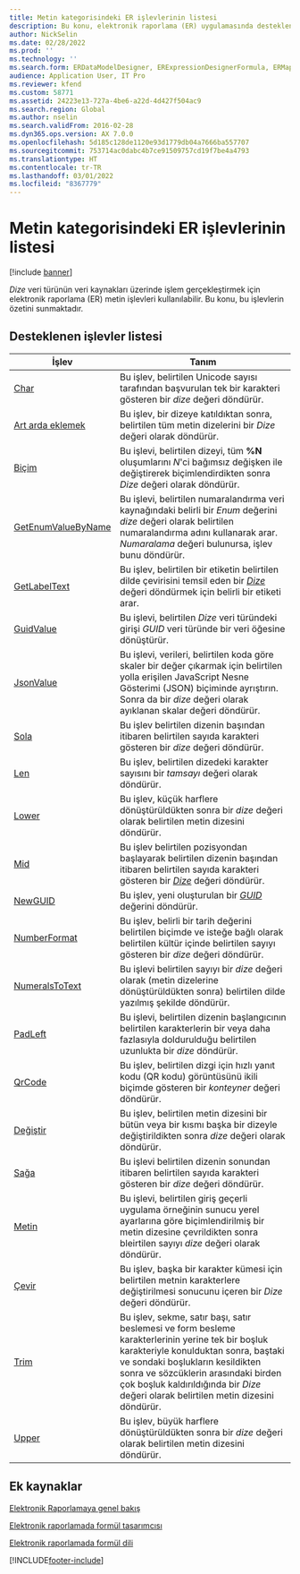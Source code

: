 ```yaml
---
title: Metin kategorisindeki ER işlevlerinin listesi
description: Bu konu, elektronik raporlama (ER) uygulamasında desteklenen metin işlevleri hakkında bilgi sağlar.
author: NickSelin
ms.date: 02/28/2022
ms.prod: ''
ms.technology: ''
ms.search.form: ERDataModelDesigner, ERExpressionDesignerFormula, ERMappedFormatDesigner, ERModelMappingDesigner
audience: Application User, IT Pro
ms.reviewer: kfend
ms.custom: 58771
ms.assetid: 24223e13-727a-4be6-a22d-4d427f504ac9
ms.search.region: Global
ms.author: nselin
ms.search.validFrom: 2016-02-28
ms.dyn365.ops.version: AX 7.0.0
ms.openlocfilehash: 5d185c128de1120e93d1779db04a7666ba557707
ms.sourcegitcommit: 753714ac0dabc4b7ce91509757cd19f7be4a4793
ms.translationtype: HT
ms.contentlocale: tr-TR
ms.lasthandoff: 03/01/2022
ms.locfileid: "8367779"
---
```

# <a name="list-of-er-functions-of-the-text-category"></a>Metin kategorisindeki ER işlevlerinin listesi

[!include [banner](../includes/banner.md)]

*Dize* veri türünün veri kaynakları üzerinde işlem gerçekleştirmek için elektronik raporlama (ER) metin işlevleri kullanılabilir. Bu konu, bu işlevlerin özetini sunmaktadır.

## <a name="list-of-supported-functions"></a>Desteklenen işlevler listesi

| İşlev | Tanım |
|----------|-------------|
| [Char](er-functions-text-char.md) | Bu işlev, belirtilen Unicode sayısı tarafından başvurulan tek bir karakteri gösteren bir *dize* değeri döndürür. |
| [Art arda eklemek](er-functions-text-concatenate.md) | Bu işlev, bir dizeye katıldıktan sonra, belirtilen tüm metin dizelerini bir *Dize* değeri olarak döndürür. |
| [Biçim](er-functions-text-format.md) | Bu işlevi, belirtilen dizeyi, tüm **%N** oluşumlarını *N*'ci bağımsız değişken ile değiştirerek biçimlendirdikten sonra *Dize* değeri olarak döndürür. |
| [GetEnumValueByName](er-functions-text-getenumvaluebyname.md) | Bu işlevi, belirtilen numaralandırma veri kaynağındaki belirli bir *Enum* değerini *dize* değeri olarak belirtilen numaralandırma adını kullanarak arar. *Numaralama* değeri bulunursa, işlev bunu döndürür. |
| [GetLabelText](er-functions-text-getlabeltext.md) | Bu işlev, belirtilen bir etiketin belirtilen dilde çevirisini temsil eden bir *[Dize](er-formula-supported-data-types-primitive.md#string)* değeri döndürmek için belirli bir etiketi arar. |
| [GuidValue](er-functions-text-guidvalue.md) | Bu işlevi, belirtilen *Dize* veri türündeki girişi *GUID* veri türünde bir veri öğesine dönüştürür. |
| [JsonValue](er-functions-text-jsonvalue.md) | Bu işlevi, verileri, belirtilen koda göre skaler bir değer çıkarmak için belirtilen yolla erişilen JavaScript Nesne Gösterimi (JSON) biçiminde ayrıştırın. Sonra da bir *dize* değeri olarak ayıklanan skalar değeri döndürür. |
| [Sola](er-functions-text-left.md) | Bu işlev belirtilen dizenin başından itibaren belirtilen sayıda karakteri gösteren bir *dize* değeri döndürür. |
| [Len](er-functions-text-len.md) | Bu işlev, belirtilen dizedeki karakter sayısını bir *tamsayı* değeri olarak döndürür. |
| [Lower](er-functions-text-lower.md) | Bu işlev, küçük harflere dönüştürüldükten sonra bir *dize* değeri olarak belirtilen metin dizesini döndürür. |
| [Mid](er-functions-text-mid.md) | Bu işlev belirtilen pozisyondan başlayarak belirtilen dizenin başından itibaren belirtilen sayıda karakteri gösteren bir *[Dize](er-formula-supported-data-types-primitive.md#string)* değeri döndürür. |
| [NewGUID](er-functions-text-newguid.md) | Bu işlev, yeni oluşturulan bir *[GUID](er-formula-supported-data-types-primitive.md#guid)* değerini döndürür. |
| [NumberFormat](er-functions-text-numberformat.md) | Bu işlev, belirli bir tarih değerini belirtilen biçimde ve isteğe bağlı olarak belirtilen kültür içinde belirtilen sayıyı gösteren bir *dize* değeri döndürür. |
| [NumeralsToText](er-functions-text-numeralstotext.md) | Bu işlevi belirtilen sayıyı bir *dize* değeri olarak (metin dizelerine dönüştürüldükten sonra) belirtilen dilde yazılmış şekilde döndürür. |
| [PadLeft](er-functions-text-padleft.md) | Bu işlevi, belirtilen dizenin başlangıcının belirtilen karakterlerin bir veya daha fazlasıyla doldurulduğu belirtilen uzunlukta bir *dize* döndürür. |
| [QrCode](er-functions-text-qrcode.md) | Bu işlev, belirtilen dizgi için hızlı yanıt kodu (QR kodu) görüntüsünü ikili biçimde gösteren bir *konteyner* değeri döndürür. |
| [Değiştir](er-functions-text-replace.md) | Bu işlev, belirtilen metin dizesini bir bütün veya bir kısmı başka bir dizeyle değiştirildikten sonra *dize* değeri olarak döndürür. |
| [Sağa](er-functions-text-right.md) | Bu işlevi belirtilen dizenin sonundan itibaren belirtilen sayıda karakteri gösteren bir *dize* değeri döndürür. |
| [Metin](er-functions-text-text.md) | Bu işlevi, belirtilen giriş geçerli uygulama örneğinin sunucu yerel ayarlarına göre biçimlendirilmiş bir metin dizesine çevrildikten sonra bleirtilen sayıyı *dize* değeri olarak döndürür. |
| [Çevir](er-functions-text-translate.md) | Bu işlev, başka bir karakter kümesi için belirtilen metnin karakterlere değiştirilmesi sonucunu içeren bir *Dize* değeri döndürür. |
| [Trim](er-functions-text-trim.md) | Bu işlev, sekme, satır başı, satır beslemesi ve form besleme karakterlerinin yerine tek bir boşluk karakteriyle konulduktan sonra, baştaki ve sondaki boşlukların kesildikten sonra ve sözcüklerin arasındaki birden çok boşluk kaldırıldığında bir *Dize* değeri olarak belirtilen metin dizesini döndürür. |
| [Upper](er-functions-text-upper.md) | Bu işlev, büyük harflere dönüştürüldükten sonra bir *dize* değeri olarak belirtilen metin dizesini döndürür. |

## <a name="additional-resources"></a>Ek kaynaklar

[Elektronik Raporlamaya genel bakış](general-electronic-reporting.md)

[Elektronik raporlamada formül tasarımcısı](general-electronic-reporting-formula-designer.md)

[Elektronik raporlamada formül dili](er-formula-language.md)


[!INCLUDE[footer-include](../../../includes/footer-banner.md)]
